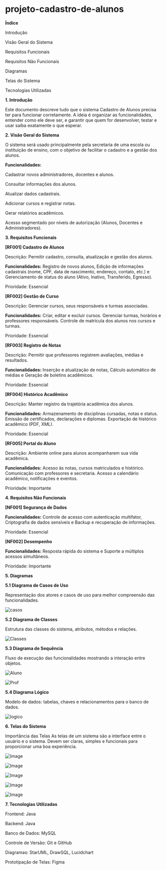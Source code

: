 # projeto-cadastro-de-alunos

**Índice**


Introdução

Visão Geral do Sistema

Requisitos Funcionais

Requisitos Não Funcionais

Diagramas

Telas do Sistema

Tecnologias Utilizadas


**1. Introdução**
   
Este documento descreve tudo que o sistema Cadastro de Alunos precisa ter para funcionar corretamente. A ideia é organizar as funcionalidades, entender como ele deve ser, e garantir que quem for desenvolver, testar e usar saiba exatamente o que esperar.


**2. Visão Geral do Sistema**
   
O sistema será usado principalmente pela secretaria de uma escola ou instituição de ensino, com o objetivo de facilitar o cadastro e a gestão dos alunos.


**Funcionalidades:**

Cadastrar novos administradores, docentes e alunos.

Consultar informações dos alunos.

Atualizar dados cadastrais.

Adicionar cursos e registrar notas.

Gerar relatórios acadêmicos.

Acesso segmentado por níveis de autorização (Alunos, Docentes e Administradores).


**3. Requisitos Funcionais**
   
**[RF001] Cadastro de Alunos**

Descrição: Permitir cadastro, consulta, atualização e gestão dos alunos.

**Funcionalidades:** Registro de novos alunos, Edição de informações cadastrais (nome, CPF, data de nascimento, endereço, contato, etc.) e Gerenciamento de status do aluno (Ativo, Inativo, Transferido, Egresso).

Prioridade: Essencial

**[RF002] Gestão de Curso**

Descrição: Gerenciar cursos, seus responsáveis e turmas associadas.

**Funcionalidades:** Criar, editar e excluir cursos. Gerenciar turmas, horários e professores responsáveis. Controle de matrícula dos alunos nos cursos e turmas.

Prioridade: Essencial

**[RF003] Registro de Notas**

Descrição: Permitir que professores registrem avaliações, médias e resultados.

**Funcionalidades:** Inserção e atualização de notas, Cálculo automático de médias e Geração de boletins acadêmicos.

Prioridade: Essencial

**[RF004] Histórico Acadêmico**

Descrição: Manter registro da trajetória acadêmica dos alunos.

**Funcionalidades:** Armazenamento de disciplinas cursadas, notas e status. Emissão de certificados, declarações e diplomas. Exportação de histórico acadêmico (PDF, XML).

Prioridade: Essencial

**[RF005] Portal do Aluno**

Descrição: Ambiente online para alunos acompanharem sua vida acadêmica.

**Funcionalidades:** Acesso às notas, cursos matriculados e histórico. Comunicação com professores e secretaria. Acesso a calendário acadêmico, notificações e eventos.

Prioridade: Importante

**4. Requisitos Não Funcionais**

**[NF001] Segurança de Dados**

**Funcionalidades:** Controle de acesso com autenticação multifator, Criptografia de dados sensíveis e Backup e recuperação de informações.

Prioridade: Essencial

**[NF002] Desempenho**

**Funcionalidades:** Resposta rápida do sistema e Suporte a múltiplos acessos simultâneos.

Prioridade: Importante

**5. Diagramas**

**5.1 Diagrama de Casos de Uso**

Representação dos atores e casos de uso para melhor compreensão das funcionalidades.

![casos](https://github.com/user-attachments/assets/44f0e261-667e-4a27-be9b-28bb65289968)

**5.2 Diagrama de Classes**

Estrutura das classes do sistema, atributos, métodos e relações.

![Classes](https://github.com/user-attachments/assets/4b50a7fb-1f4d-45cb-a4eb-735bc29767b7)

**5.3 Diagrama de Sequência**

Fluxo de execução das funcionalidades mostrando a interação entre objetos.

![Aluno](https://github.com/user-attachments/assets/80b189ef-d51f-4738-9a05-35bcf30ec8d1)

![Prof](https://github.com/user-attachments/assets/70d96d0f-dc12-445b-b7fe-11d24f6cd905)

**5.4 Diagrama Lógico**

Modelo de dados: tabelas, chaves e relacionamentos para o banco de dados.

![logico](https://github.com/user-attachments/assets/9748ce1a-0bd0-4770-b0cf-4b6f82b5371f)

**6. Telas do Sistema**

Importância das Telas
As telas de um sistema são a interface entre o usuário e o sistema. Devem ser claras, simples e funcionais para proporcionar uma boa experiência.

![Image](https://github.com/user-attachments/assets/324ecae1-a571-427b-9807-a265e40577da)

![Image](https://github.com/user-attachments/assets/7618b12b-3047-4ac8-8a7e-a738a02adca7)

![Image](https://github.com/user-attachments/assets/65e80ccc-897e-44d7-8155-570f6662a9d1)

![Image](https://github.com/user-attachments/assets/62a75042-f324-4e5f-ab1a-9691d965c4b5)

![Image](https://github.com/user-attachments/assets/223d7c35-e646-4411-acb5-51500dcfdb6a)

**7. Tecnologias Utilizadas**

Frontend: Java

Backend: Java

Banco de Dados: MySQL

Controle de Versão: Git e GitHub

Diagramas: StarUML, DrawSQL, Lucidchart

Prototipação de Telas: Figma

